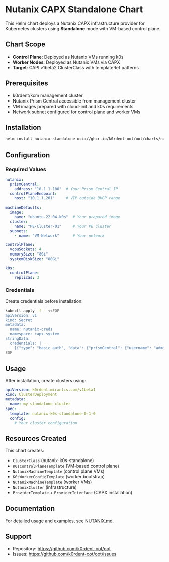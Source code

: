 # Nutanix CAPX Standalone Chart

This Helm chart deploys a Nutanix CAPX infrastructure provider for Kubernetes clusters using **Standalone** mode with VM-based control plane.

## Chart Scope

- **Control Plane**: Deployed as Nutanix VMs running k0s
- **Worker Nodes**: Deployed as Nutanix VMs via CAPX  
- **Target**: CAPI v1beta2 ClusterClass with templateRef patterns

## Prerequisites

- k0rdent/kcm management cluster
- Nutanix Prism Central accessible from management cluster
- VM images prepared with cloud-init and k0s requirements
- Network subnet configured for control plane and worker VMs

## Installation

```bash
helm install nutanix-standalone oci://ghcr.io/k0rdent-oot/oot/charts/nutanix-capx-standalone -n kcm-system
```

## Configuration

### Required Values

```yaml
nutanix:
  prismCentral:
    address: "10.1.1.100"  # Your Prism Central IP
  controlPlaneEndpoint:
    host: "10.1.1.201"     # VIP outside DHCP range

machineDefaults:
  image:
    name: "ubuntu-22.04-k0s"  # Your prepared image
  cluster:
    name: "PE-Cluster-01"     # Your PE cluster
  subnets:
    - name: "VM-Network"      # Your network

controlPlane:
  vcpuSockets: 4
  memorySize: "8Gi"
  systemDiskSize: "80Gi"

k0s:
  controlPlane:
    replicas: 3
```

### Credentials

Create credentials before installation:

```bash
kubectl apply -f - <<EOF
apiVersion: v1
kind: Secret
metadata:
  name: nutanix-creds
  namespace: capx-system
stringData:
  credentials: |
    [{"type": "basic_auth", "data": {"prismCentral": {"username": "admin", "password": "password"}}}]
EOF
```

## Usage

After installation, create clusters using:

```yaml
apiVersion: k0rdent.mirantis.com/v1beta1
kind: ClusterDeployment
metadata:
  name: my-standalone-cluster
spec:
  template: nutanix-k0s-standalone-0-1-0
  config:
    # Your cluster configuration
```

## Resources Created

This chart creates:
- `ClusterClass` (nutanix-k0s-standalone)
- `K0sControlPlaneTemplate` (VM-based control plane)
- `NutanixMachineTemplate` (control plane VMs)
- `K0sWorkerConfigTemplate` (worker bootstrap)
- `NutanixMachineTemplate` (worker VMs)
- `NutanixCluster` (infrastructure)
- `ProviderTemplate` + `ProviderInterface` (CAPX installation)

## Documentation

For detailed usage and examples, see [NUTANIX.md](../../NUTANIX.md).

## Support

- Repository: https://github.com/k0rdent-oot/oot
- Issues: https://github.com/k0rdent-oot/oot/issues
